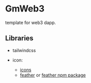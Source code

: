 # GmWeb3

template for web3 dapp.

## Libraries

- tailwindcss

- icon: 
  - [icons](https://icones.js.org/)
  - [feather](https://feathericons.com/) or [feather npm package](https://www.npmjs.com/package/feather-icons)

